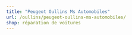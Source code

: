 ```yaml
---
title: "Peugeot Oullins Ms Automobiles"
url: /oullins/peugeot-oullins-ms-automobiles/
shop: réparation de voitures
---
```


